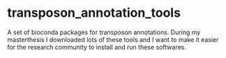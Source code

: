 # transposon_annotation_tools
A set of bioconda packages for transposon annotations. During my masterthesis I downloaded lots of these tools and I want to make it easier for the research community to install and run these softwares.
